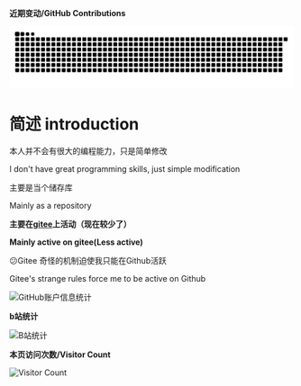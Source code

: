 **近期变动/GitHub Contributions**

<picture>
  <source media="(prefers-color-scheme: dark)" srcset="https://raw.githubusercontent.com/javaminus/javaminus/output/github-contribution-grid-snake-dark.svg" />
  <source media="(prefers-color-scheme: light)" srcset="https://raw.githubusercontent.com/javaminus/javaminus/output/github-contribution-grid-snake.svg" />
  <img alt="github-snake" src="https://raw.githubusercontent.com/Little-Data/Little-Data/output/github-contribution-grid-snake.svg" />
</picture> 

# 简述 introduction
本人并不会有很大的编程能力，只是简单修改

I don't have great programming skills, just simple modification

主要是当个储存库

Mainly as a repository

**主要在[gitee](https://gitee.com/Little-Data/)上活动（现在较少了）**

**Mainly active on gitee(Less active)**

😕Gitee 奇怪的机制迫使我只能在Github活跃

Gitee's strange rules force me to be active on Github

![GitHub账户信息统计](https://github-stats.ubrong.com/api?username=javaminus&show_icons=true)

**b站统计**

![B站统计](https://stats.justsong.cn/api/bilibili/?id=479046605)

**本页访问次数/Visitor Count**

![Visitor Count](https://profile-counter.glitch.me/javaminus/count.svg)
<!---
Little-Data/Little-Data is a ✨ special ✨ repository because its `README.md` (this file) appears on your GitHub profile.
You can click the Preview link to take a look at your changes.
--->
